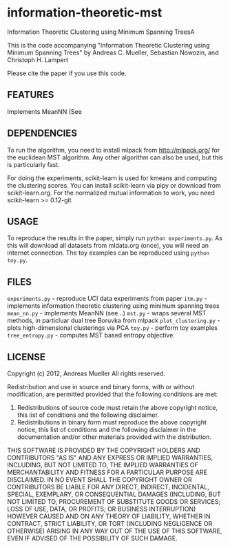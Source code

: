 information-theoretic-mst
=========================

Information Theoretic Clustering using Minimum Spanning TreesA

This is the code accompanying "Information Theoretic Clustering using Minimum Spanning Trees"
by Andreas C. Mueller, Sebastian Nowozin, and Christoph H. Lampert

Please cite the paper if you use this code.


FEATURES
--------
Implements MeanNN (See 


DEPENDENCIES
------------
To run the algorithm, you need to install mlpack from http://mlpack.org/ for the
euclidean MST algorithm. Any other algorithm can also be used, but this is particularly fast.

For doing the experiments, scikit-learn is used for kmeans and computing the clustering scores.
You can install scikit-learn via pipy or download from scikit-learn.org.
For the normalized mutual information to work, you need scikit-learn >= 0.12-git


USAGE
-----
To reproduce the results in the paper, simply run ``python experiments.py``.
As this will download all datasets from mldata.org (once), you will need an internet connection.
The toy examples can be reproduced using ``python toy.py``.


FILES
-----
``experiments.py`` - reproduce UCI data experiments from paper
``itm.py`` - implements information theoretic clustering using minimum spanning trees
``mean_nn.py`` - implements MeanNN (see ..)
``mst.py`` - wraps several MST methods, in particluar dual tree Boruvka from mlpack
``plot_clustering.py`` - plots high-dimensional clusterings via PCA
``toy.py`` - perform toy examples
``tree_entropy.py`` - computes MST based entropy objective


LICENSE
-------
Copyright (c) 2012, Andreas Mueller 
All rights reserved.

Redistribution and use in source and binary forms, with or without
modification, are permitted provided that the following conditions are met: 

1. Redistributions of source code must retain the above copyright notice, this
   list of conditions and the following disclaimer. 
2. Redistributions in binary form must reproduce the above copyright notice,
   this list of conditions and the following disclaimer in the documentation
   and/or other materials provided with the distribution. 

THIS SOFTWARE IS PROVIDED BY THE COPYRIGHT HOLDERS AND CONTRIBUTORS "AS IS" AND
ANY EXPRESS OR IMPLIED WARRANTIES, INCLUDING, BUT NOT LIMITED TO, THE IMPLIED
WARRANTIES OF MERCHANTABILITY AND FITNESS FOR A PARTICULAR PURPOSE ARE
DISCLAIMED. IN NO EVENT SHALL THE COPYRIGHT OWNER OR CONTRIBUTORS BE LIABLE FOR
ANY DIRECT, INDIRECT, INCIDENTAL, SPECIAL, EXEMPLARY, OR CONSEQUENTIAL DAMAGES
(INCLUDING, BUT NOT LIMITED TO, PROCUREMENT OF SUBSTITUTE GOODS OR SERVICES;
LOSS OF USE, DATA, OR PROFITS; OR BUSINESS INTERRUPTION) HOWEVER CAUSED AND
ON ANY THEORY OF LIABILITY, WHETHER IN CONTRACT, STRICT LIABILITY, OR TORT
(INCLUDING NEGLIGENCE OR OTHERWISE) ARISING IN ANY WAY OUT OF THE USE OF THIS
SOFTWARE, EVEN IF ADVISED OF THE POSSIBILITY OF SUCH DAMAGE.
